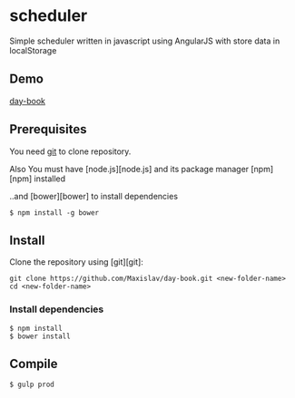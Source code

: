 # scheduler
Simple scheduler written in javascript using AngularJS with store data in localStorage

## Demo
  [day-book](http://178.62.44.54/testmission)

## Prerequisites

You need [git](http://git-scm.com/) to clone repository.

Also You must have [node.js][node.js] and its package manager [npm][npm] installed

..and [bower][bower] to install dependencies

    $ npm install -g bower

## Install

Clone the repository using [git][git]:

    git clone https://github.com/Maxislav/day-book.git <new-folder-name>
    cd <new-folder-name>

### Install dependencies
    $ npm install
    $ bower install


## Compile
    $ gulp prod
